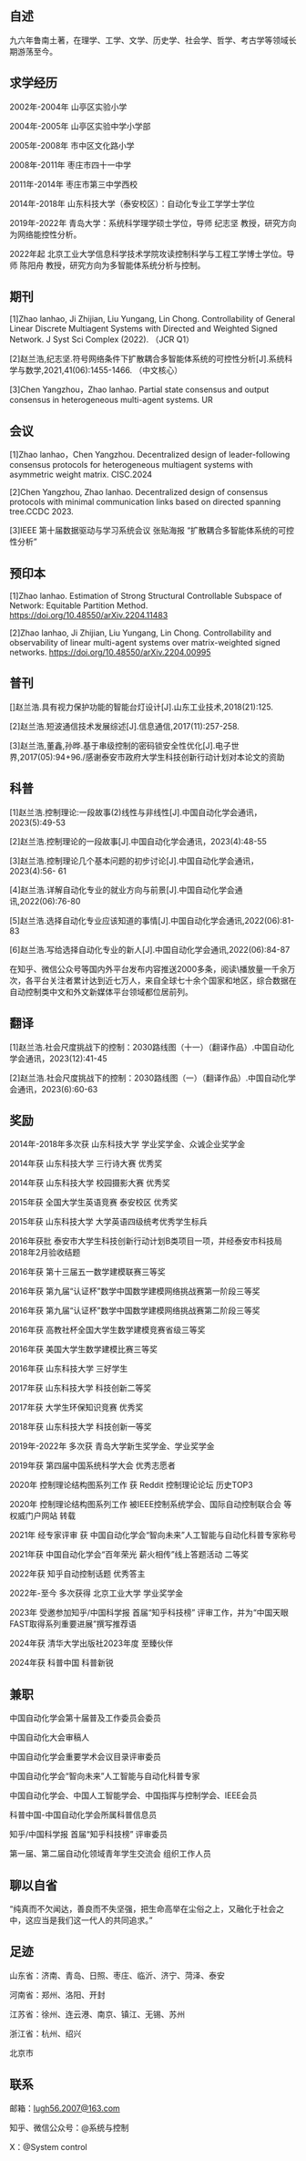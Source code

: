 ## 自述

九六年鲁南土著，在理学、工学、文学、历史学、社会学、哲学、考古学等领域长期游荡至今。

## 求学经历

2002年-2004年 山亭区实验小学

2004年-2005年 山亭区实验中学小学部

2005年-2008年 市中区文化路小学  

2008年-2011年 枣庄市四十一中学

2011年-2014年 枣庄市第三中学西校

2014年-2018年 山东科技大学（泰安校区）：自动化专业工学学士学位

2019年-2022年 青岛大学：系统科学理学硕士学位，导师 纪志坚 教授，研究方向为网络能控性分析。

2022年起 北京工业大学信息科学技术学院攻读控制科学与工程工学博士学位。导师 陈阳舟 教授，研究方向为多智能体系统分析与控制。

## 期刊

[1]Zhao lanhao, Ji Zhijian, Liu Yungang, Lin Chong. Controllability of General Linear Discrete Multiagent Systems with Directed and Weighted Signed Network. J Syst Sci Complex (2022). （JCR Q1）

[2]赵兰浩,纪志坚.符号网络条件下扩散耦合多智能体系统的可控性分析[J].系统科学与数学,2021,41(06):1455-1466. （中文核心）

[3]Chen Yangzhou，Zhao lanhao. Partial state consensus and output consensus in heterogeneous multi-agent systems. UR

## 会议

[1]Zhao lanhao，Chen Yangzhou. Decentralized design of leader-following consensus protocols for heterogeneous multiagent systems with asymmetric weight matrix. CISC.2024 

[2]Chen Yangzhou, Zhao lanhao. Decentralized design of consensus protocols with minimal communication links based on directed spanning tree.CCDC 2023. 

[3]IEEE 第十届数据驱动与学习系统会议 张贴海报 “扩散耦合多智能体系统的可控性分析”

## 预印本

[1]Zhao lanhao. Estimation of Strong Structural Controllable Subspace of Network: Equitable Partition Method.
https://doi.org/10.48550/arXiv.2204.11483 

[2]Zhao lanhao, Ji Zhijian, Liu Yungang, Lin Chong. Controllability and observability of linear multi-agent systems over matrix-weighted signed networks.
https://doi.org/10.48550/arXiv.2204.00995 

## 普刊

[]赵兰浩.具有视力保护功能的智能台灯设计[J].山东工业技术,2018(21):125.

[2]赵兰浩.短波通信技术发展综述[J].信息通信,2017(11):257-258.

[3]赵兰浩,董鑫,孙晔.基于串级控制的密码锁安全性优化[J].电子世界,2017(05):94+96./感谢泰安市政府大学生科技创新行动计划对本论文的资助

## 科普

[1]赵兰浩.控制理论:一段故事(2)线性与非线性[J].中国自动化学会通讯，2023(5):49-53

[2]赵兰浩.控制理论的一段故事[J].中国自动化学会通讯，2023(4):48-55

[3]赵兰浩.控制理论几个基本问题的初步讨论[J].中国自动化学会通讯，2023(4):56-
61

[4]赵兰浩.详解自动化专业的就业方向与前景[J].中国自动化学会通讯,2022(06):76-80

[5]赵兰浩.选择自动化专业应该知道的事情[J].中国自动化学会通讯,2022(06):81-83

[6]赵兰浩.写给选择自动化专业的新人[J].中国自动化学会通讯,2022(06):84-87

在知乎、微信公众号等国内外平台发布内容推送2000多条，阅读\播放量一千余万次，各平台关注者累计达到近七万人，来自全球七十余个国家和地区，综合数据在自动控制类中文和外文新媒体平台领域都位居前列。

## 翻译

[1]赵兰浩.社会尺度挑战下的控制：2030路线图（十一）（翻译作品）.中国自动化学会通讯，2023(12):41-45

[2]赵兰浩.社会尺度挑战下的控制：2030路线图（一）（翻译作品）.中国自动化学会通讯，2023(6):60-63

## 奖励

2014年-2018年多次获 山东科技大学 学业奖学金、众诚企业奖学金

2014年获 山东科技大学 三行诗大赛 优秀奖

2014年获 山东科技大学 校园摄影大赛 优秀奖

2015年获 全国大学生英语竞赛 泰安校区 优秀奖

2015年获 山东科技大学 大学英语四级统考优秀学生标兵

2016年获批 泰安市大学生科技创新行动计划B类项目一项，并经泰安市科技局2018年2月验收结题

2016年获 第十三届五一数学建模联赛三等奖

2016年获 第九届“认证杯”数学中国数学建模网络挑战赛第一阶段三等奖

2016年获 第九届“认证杯”数学中国数学建模网络挑战赛第二阶段三等奖

2016年获 高教社杯全国大学生数学建模竞赛省级三等奖

2016年获 美国大学生数学建模比赛三等奖

2016年获 山东科技大学 三好学生

2017年获 山东科技大学 科技创新二等奖

2017年获 大学生环保知识竞赛 优秀奖

2018年获 山东科技大学 科技创新一等奖

2019年-2022年 多次获 青岛大学新生奖学金、学业奖学金

2019年获 第四届中国系统科学大会 优秀志愿者

2020年 控制理论结构图系列工作 获 Reddit 控制理论论坛 历史TOP3 

2020年 控制理论结构图系列工作 被IEEE控制系统学会、国际自动控制联合会 等权威门户网站 转载

2021年 经专家评审 获 中国自动化学会“智向未来”人工智能与自动化科普专家称号

2021年获 中国自动化学会“百年荣光 薪火相传”线上答题活动 二等奖

2022年获 知乎自动控制话题 优秀答主

2022年-至今 多次获得 北京工业大学 学业奖学金

2023年 受邀参加知乎/中国科学报 首届“知乎科技榜” 评审工作，并为“中国天眼FAST取得系列重要进展”撰写推荐语

2024年获 清华大学出版社2023年度 至臻伙伴

2024年获 科普中国 科普新锐

## 兼职

中国自动化学会第十届普及工作委员会委员

中国自动化大会审稿人

中国自动化学会重要学术会议目录评审委员

中国自动化学会“智向未来”人工智能与自动化科普专家

中国自动化学会、中国人工智能学会、中国指挥与控制学会、IEEE会员

科普中国-中国自动化学会所属科普信息员

知乎/中国科学报 首届“知乎科技榜” 评审委员

第一届、第二届自动化领域青年学生交流会 组织工作人员

## 聊以自省

“纯真而不欠闻达，善良而不失坚强，把生命高举在尘俗之上，又融化于社会之中，这应当是我们这一代人的共同追求。”

## 足迹

山东省：济南、青岛、日照、枣庄、临沂、济宁、菏泽、泰安

河南省：郑州、洛阳、开封

江苏省：徐州、连云港、南京、镇江、无锡、苏州

浙江省：杭州、绍兴

北京市

## 联系

邮箱：lugh56.2007@163.com

知乎、微信公众号：@系统与控制

X：@System control






